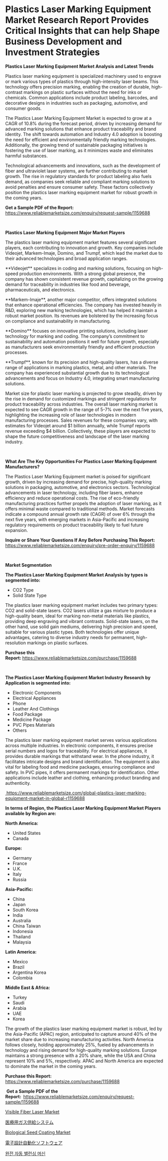<p><h1>Plastics Laser Marking Equipment Market Research Report Provides Critical Insights that can help Shape Business Development and Investment Strategies</h1></p><p><strong>Plastics Laser Marking Equipment Market Analysis and Latest Trends</strong></p>
<p><p>Plastics laser marking equipment is specialized machinery used to engrave or mark various types of plastics through high-intensity laser beams. This technology offers precision marking, enabling the creation of durable, high-contrast markings on plastic surfaces without the need for inks or chemicals. Common applications include product labeling, barcodes, and decorative designs in industries such as packaging, automotive, and consumer goods.</p><p>The Plastics Laser Marking Equipment Market is expected to grow at a CAGR of 10.8% during the forecast period, driven by increasing demand for advanced marking solutions that enhance product traceability and brand identity. The shift towards automation and Industry 4.0 adoption is boosting the need for efficient and environmentally friendly marking technologies. Additionally, the growing trend of sustainable packaging initiatives is fostering the use of laser marking, as it minimizes waste and eliminates harmful substances.</p><p>Technological advancements and innovations, such as the development of fiber and ultraviolet laser systems, are further contributing to market growth. The rise in regulatory standards for product labeling also fuels demand, as companies seek reliable and compliant marking solutions to avoid penalties and ensure consumer safety. These factors collectively position the plastics laser marking equipment market for robust growth in the coming years.</p></p>
<p><strong>Get a Sample PDF of the Report:&nbsp;</strong> <a href="https://www.reliablemarketsize.com/enquiry/request-sample/1159688">https://www.reliablemarketsize.com/enquiry/request-sample/1159688</a></p>
<p>&nbsp;</p>
<p><strong>Plastics Laser Marking Equipment Major Market Players</strong></p>
<p><p>The plastics laser marking equipment market features several significant players, each contributing to innovation and growth. Key companies include Videojet, Markem-Imaje, Domino, and Trumpf, which lead the market due to their advanced technologies and broad application ranges.</p><p>**Videojet** specializes in coding and marking solutions, focusing on high-speed production environments. With a strong global presence, the company has shown consistent revenue growth, capitalizing on the growing demand for traceability in industries like food and beverage, pharmaceuticals, and electronics. </p><p>**Markem-Imaje**, another major competitor, offers integrated solutions that enhance operational efficiencies. The company has invested heavily in R&D, exploring new marking technologies, which has helped it maintain a robust market position. Its revenues are bolstered by the increasing focus on compliance and sustainability in manufacturing.</p><p>**Domino** focuses on innovative printing solutions, including laser technology for marking and coding. The company’s commitment to sustainability and automation positions it well for future growth, especially as manufacturers seek environmentally friendly and efficient production processes.</p><p>**Trumpf**, known for its precision and high-quality lasers, has a diverse range of applications in marking plastics, metal, and other materials. The company has experienced substantial growth due to its technological advancements and focus on Industry 4.0, integrating smart manufacturing solutions.</p><p>Market size for plastic laser marking is projected to grow steadily, driven by the rise in demand for customized markings and stringent regulations for product traceability across industries. The overall laser marking market is expected to see CAGR growth in the range of 5-7% over the next five years, highlighting the increasing role of laser technologies in modern manufacturing processes. Sales revenues for these companies vary, with estimates for Videojet around $1 billion annually, while Trumpf reports revenue exceeding $4 billion. Collectively, these players are expected to shape the future competitiveness and landscape of the laser marking industry.</p></p>
<p>&nbsp;</p>
<p><strong>What Are The Key Opportunities For Plastics Laser Marking Equipment Manufacturers?</strong></p>
<p><p>The Plastics Laser Marking Equipment market is poised for significant growth, driven by increasing demand for precise, high-quality marking solutions in packaging, automotive, and electronics sectors. Technological advancements in laser technology, including fiber lasers, enhance efficiency and reduce operational costs. The rise of eco-friendly manufacturing practices further propels the adoption of laser marking, as it offers minimal waste compared to traditional methods. Market forecasts indicate a compound annual growth rate (CAGR) of over 6% through the next five years, with emerging markets in Asia-Pacific and increasing regulatory requirements on product traceability likely to fuel future expansion.</p></p>
<p><strong>Inquire or Share Your Questions If Any Before Purchasing This Report:</strong> <a href="https://www.reliablemarketsize.com/enquiry/pre-order-enquiry/1159688">https://www.reliablemarketsize.com/enquiry/pre-order-enquiry/1159688</a></p>
<p>&nbsp;</p>
<p><strong>Market Segmentation</strong></p>
<p><strong>The Plastics Laser Marking Equipment Market Analysis by types is segmented into:</strong></p>
<p><ul><li>CO2 Type</li><li>Solid State Type</li></ul></p>
<p><p>The plastics laser marking equipment market includes two primary types: CO2 and solid-state lasers. CO2 lasers utilize a gas mixture to produce a high-quality beam, ideal for marking non-metal materials like plastics, providing deep engraving and vibrant contrasts. Solid-state lasers, on the other hand, use solid gain mediums, delivering high precision and speed, suitable for various plastic types. Both technologies offer unique advantages, catering to diverse industry needs for permanent, high-resolution markings on plastic surfaces.</p></p>
<p><strong>Purchase this Report:&nbsp;</strong><a href="https://www.reliablemarketsize.com/purchase/1159688">https://www.reliablemarketsize.com/purchase/1159688</a></p>
<p>&nbsp;</p>
<p><strong>The Plastics Laser Marking Equipment Market Industry Research by Application is segmented into:</strong></p>
<p><ul><li>Electronic Components</li><li>Electrical Appliances</li><li>Phone</li><li>Leather And Clothings</li><li>Food Package</li><li>Medicine Package</li><li>PVC Pipes Materials</li><li>Others</li></ul></p>
<p><p>The plastics laser marking equipment market serves various applications across multiple industries. In electronic components, it ensures precise serial numbers and logos for traceability. For electrical appliances, it provides durable markings that withstand wear. In the phone industry, it facilitates intricate designs and brand identification. The equipment is also vital for labeling food and medicine packages, ensuring compliance and safety. In PVC pipes, it offers permanent markings for identification. Other applications include leather and clothing, enhancing product branding and authenticity.</p></p>
<p><a href="https://www.reliablemarketsize.com/global-plastics-laser-marking-equipment-market-in-global-r1159688">&nbsp;https://www.reliablemarketsize.com/global-plastics-laser-marking-equipment-market-in-global-r1159688</a></p>
<p><strong>In terms of Region, the Plastics Laser Marking Equipment Market Players available by Region are:</strong></p>
<p>
    <p> <strong> North America: </strong>
        <ul>
            <li>United States</li>
            <li>Canada</li>
        </ul>
        </p> 
    <p> <strong> Europe: </strong>
        <ul>
            <li>Germany</li>
            <li>France</li>
            <li>U.K.</li>
            <li>Italy</li>
            <li>Russia</li>
        </ul>
        </p> 
    <p> <strong> Asia-Pacific: </strong>
        <ul>
            <li>China</li>
            <li>Japan</li>
            <li>South Korea</li>
            <li>India</li>
            <li>Australia</li>
            <li>China Taiwan</li>
            <li>Indonesia</li>
            <li>Thailand</li>
            <li>Malaysia</li>
        </ul>
        </p> 
    <p> <strong> Latin America: </strong>
        <ul>
            <li>Mexico</li>
            <li>Brazil</li>
            <li>Argentina Korea</li>
            <li>Colombia</li>
        </ul>
        </p> 
    <p> <strong> Middle East & Africa: </strong>
        <ul>
            <li>Turkey</li>
            <li>Saudi</li>
            <li>Arabia</li>
            <li>UAE</li>
            <li>Korea</li>
        </ul>
    </p>
    </p>
<p><p>The growth of the plastics laser marking equipment market is robust, led by the Asia-Pacific (APAC) region, anticipated to capture around 40% of the market share due to increasing manufacturing activities. North America follows closely, holding approximately 25%, fueled by advancements in technology and rising demand for high-quality marking solutions. Europe maintains a strong presence with a 20% share, while the USA and China represent 10% and 5%, respectively. APAC and North America are expected to dominate the market in the coming years.</p></p>
<p><strong>Purchase this Report: </strong><a href="https://www.reliablemarketsize.com/purchase/1159688">https://www.reliablemarketsize.com/purchase/1159688</a></p>
<p>&nbsp;<strong>Get a Sample PDF of the Report:&nbsp;&nbsp;</strong><a href="https://www.reliablemarketsize.com/enquiry/request-sample/1159688">https://www.reliablemarketsize.com/enquiry/request-sample/1159688</a></p>
<p><strong></strong></p>
<p><p><a href="https://www.linkedin.com/pulse/global-visible-fiber-laser-market-analysis-trends-forecasts-u80hc?trackingId=9CB96Z%2B1Q220RdHermlUCQ%3D%3D">Visible Fiber Laser Market</a></p><p><a href="https://medium.com/@claudekluttzyvh/medical-gas-supply-system-market-%E3%81%AF-%E3%82%B3%E3%82%B9%E3%83%88%E7%AE%A1%E7%90%86%E3%81%A8%E5%8A%B9%E7%8E%87%E5%90%91%E4%B8%8A%E3%82%92%E5%84%AA%E5%85%88%E3%81%97%E3%81%BE%E3%81%99-%E3%81%95%E3%82%89%E3%81%AB-%E5%A0%B1%E5%91%8A%E6%9B%B8%E3%81%AF%E5%B8%82%E5%A0%B4%E3%81%AE%E9%9C%80%E8%A6%81%E9%9D%A2%E3%81%A8%E4%BE%9B%E7%B5%A6%E9%9D%A2%E3%81%AE%E4%B8%A1%E6%96%B9%E3%82%92%E3%82%AB%E3%83%90%E3%83%BC%E3%81%97%E3%81%A6%E3%81%84%E3%81%BE%E3%81%99-medical-gas-d0aba266dcdf">医療用ガス供給システム</a></p><p><a href="https://www.linkedin.com/pulse/future-insights-biological-seed-coating-market-trends-cnhue?trackingId=VDGW9rVXS4mLvqfPjizWWQ%3D%3D">Biological Seed Coating Market</a></p><p><a href="https://medium.com/@napierswinnyfg/electronic-design-automation-software-60dc02be3215">電子設計自動化ソフトウェア</a></p><p><a href="https://medium.com/@cumulus67567/fully-automatic-balancing-machine-market-%EC%9D%98-%EA%B8%80%EB%A1%9C%EB%B2%8C-%EC%8B%9C%EC%9E%A5-%EA%B0%9C%EC%9A%94%EB%8A%94-%EC%A0%84-%EC%84%B8%EA%B3%84-%EB%B0%8F-%EC%A3%BC%EC%9A%94-%EC%8B%9C%EC%9E%A5%EC%9D%98-%EC%82%B0%EC%97%85%EC%97%90-%EC%98%81%ED%96%A5%EC%9D%84-%EB%AF%B8%EC%B9%98%EB%8A%94-%EC%A3%BC%EC%9A%94-%ED%8A%B8%EB%A0%8C%EB%93%9C%EC%97%90-%EB%8C%80%ED%95%9C-%EB%8F%85%ED%8A%B9%ED%95%9C-b567974b4ed3">완전 자동 밸런싱 머신</a></p></p>